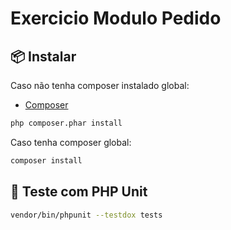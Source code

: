# Exercicio Modulo Pedido

## 📦 Instalar

Caso não tenha composer instalado global:
- [Composer](https://getcomposer.org/download/)
```bash
php composer.phar install
```

Caso tenha composer global:
```bash
composer install
```

## 🧪 Teste com PHP Unit

```bash
vendor/bin/phpunit --testdox tests
```